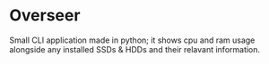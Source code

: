 # Overseer
Small CLI application made in python; it shows cpu and ram usage alongside any installed SSDs &amp; HDDs and their relavant information.
